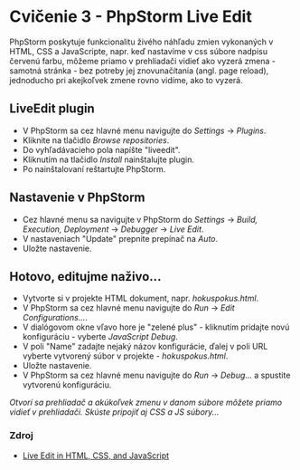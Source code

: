 # Cvičenie 3 - PhpStorm Live Edit

PhpStorm poskytuje funkcionalitu živého náhľadu zmien vykonaných v HTML, CSS a JavaScripte, napr. keď nastavíme v css súbore nadpisu červenú farbu,  môžeme priamo v prehliadači vidieť ako vyzerá zmena - samotná stránka - bez potreby jej znovunačítania (angl. page reload), jednoducho pri akejkoľvek zmene rovno vidíme, ako to vyzerá.

## LiveEdit plugin
* V PhpStorm sa cez hlavné menu navigujte do *Settings* -> *Plugins*.
* Kliknite na tlačidlo *Browse repositories*.
* Do vyhľadávacieho pola napíšte "liveedit".
* Kliknutím na tlačidlo *Install* nainštalujte plugin.
* Po nainštalovaní reštartujte PhpStorm.

## Nastavenie v PhpStorm
* Cez hlavné menu sa navigujte v PhpStorm do *Settings* -> *Build, Execution, Deployment* -> *Debugger* -> *Live Edit*.
* V nastaveniach "Update" prepnite prepínač na *Auto*.
* Uložte nastavenie.


## Hotovo, editujme naživo...

* Vytvorte si v projekte HTML dokument, napr. *hokuspokus.html*.
* V PhpStorm sa cez hlavné menu navigujte do  *Run* -> *Edit Configurations...*.
* V dialógovom okne vľavo hore je "zelené plus" - kliknutím pridajte novú konfiguráciu - vyberte *JavaScript Debug*.
* V poli "Name" zadajte nejaký názov konfigurácie, ďalej v poli URL vyberte vytvorený súbor v projekte - *hokuspokus.html*.
* Uložte nastavenie.
*  V PhpStorm sa cez hlavné menu navigujte do  *Run* -> *Debug...* a spustite vytvorenú konfiguráciu.

*Otvorí sa prehliadač a akúkoľvek zmenu v danom súbore môžete priamo vidieť v prehliadači. Skúste pripojiť aj CSS a JS súbory...*

### Zdroj
* [Live Edit in HTML, CSS, and JavaScript](https://www.jetbrains.com/help/phpstorm/live-editing.html)
